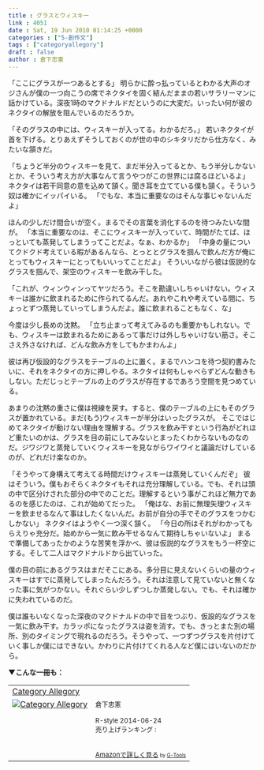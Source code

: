 ```yaml
---
title : グラスとウィスキー
link : 4051
date : Sat, 19 Jun 2010 01:14:25 +0000
categories : ["5-創作文"]
tags : ["categoryallegory"]
draft : false
author : 倉下忠憲
---
```


「ここにグラスが一つあるとする」
明らかに酔っ払っているとわかる大声のオジさんが僕の一つ向こうの席でネクタイを固く結んだままの若いサラリーマンに話かけている。深夜1時のマクドナルドだというのに大変だ。いったい何が彼のネクタイの解放を阻んでいるのだろうか。

「そのグラスの中には、ウィスキーが入ってる。わかるだろ。」
若いネクタイが首を下げる。とりあえずそうしておくのが世の中のシキタリだから仕方なく、みたいな頷きだ。

「ちょうど半分のウィスキーを見て、まだ半分入ってるとか、もう半分しかないとか、そういう考え方が大事なんて言うやつがこの世界には腐るほどいるよ」
ネクタイは若干同意の意を込めて頷く。聞き耳を立てている僕も頷く。そういう奴は確かにイッパイいる。
「でもな、本当に重要なのはそんな事じゃないんだよ」

ほんの少しだけ間合いが空く。まるでその言葉を消化するのを待つみたいな間が。
「本当に重要なのは、そこにウィスキーが入っていて、時間がたてば、ほっといても蒸発してしまうってことだよ。なぁ、わかるか」
「中身の量についてクドクド考えている暇があるんなら、とっととグラスを掴んで飲んだ方が俺にとってもウィスキーにとってもいいってことだよ」
そういいながら彼は仮説的なグラスを掴んで、架空のウィスキーを飲み干した。

「これが、ウィンウィンってヤツだろう。そこを勘違いしちゃいけない。ウィスキーは誰かに飲まれるために作られてるんだ。あれやこれや考えている間に、ちょっとずつ蒸発していってしまうんだよ。誰に飲まれることもなく、な」

今度は少し長めの沈黙。
「立ち止まって考えてみるのも重要かもしれない。でも、ウィスキーは飲まれるためにあるって事だけは外しちゃいけない筋さ。そこさえ外さなければ、どんな飲み方をしてもかまわんよ」

彼は再び仮設的なグラスをテーブルの上に置く。まるでハンコを待つ契約書みたいに、それをネクタイの方に押しやる。ネクタイは何もしゃべらずどんな動きもしない。ただじっとテーブルの上のグラスが存在するであろう空間を見つめている。

あまりの沈黙の重さに僕は視線を戻す。すると、僕のテーブルの上にもそのグラスが置かれている。まだ(もう)ウィスキーが半分はいったグラスが。
そこではじめてネクタイが動けない理由を理解する。グラスを飲み干すという行為がどれほど重たいのかは、グラスを目の前にしてみないとまったくわからないものなのだ。ジワジワと蒸発していくウィスキーを見ながらワイワイと議論だけしているのが、どれだけ楽なのか。

「そうやって身構えて考えてる時間だけウィスキーは蒸発していくんだぞ」
彼はそういう。僕もおそらくネクタイもそれは充分理解している。でも、それは頭の中で区分けされた部分の中でのことだ。理解するという事がこれほど無力であるのを感じたのは、これが始めてだった。
「俺はな、お前に無理矢理ウィスキーを飲ませるなんて事はしたくないんだ。お前が自分の手でそのグラスをつかむしかない」
ネクタイはようやく一つ深く頷く。
「今日の所はそれがわかってもらえりゃ充分だ。始めから一気に飲み干せるなんて期待しちゃいないよ」
まるで準備してあったかのような苦笑を浮かべ、彼は仮説的なグラスをもう一杯空にする。そして二人はマクドナルドから出ていった。

僕の目の前にあるグラスはまだそこにある。多分目に見えないくらいの量のウィスキーはすでに蒸発してしまったんだろう。それは注意して見ていないと無くなった事に気がつかない。それぐらい少しずつしか蒸発しない。でも、それは確かに失われているのだ。

僕は誰もいなくなった深夜のマクドナルドの中で目をつぶり、仮設的なグラスを一気に飲み干す。カラッポになったグラスは姿を消す。でも、きっとまた別の場所、別のタイミングで現れるのだろう。そうやって、一つずつグラスを片付けていく事しか僕にはできない。かわりに片付けてくれる人など僕にはいないのだから。

<strong>▼こんな一冊も：</strong>
<table  border="0" cellpadding="5"><tr><td colspan="2"><a href="http://www.amazon.co.jp/Category-Allegory-%E5%80%89%E4%B8%8B%E5%BF%A0%E6%86%B2-ebook/dp/B00L9UYH7W%3FSubscriptionId%3D15SMZCTB9V8NGR2TW082%26tag%3Drashita1000-22%26linkCode%3Dxm2%26camp%3D2025%26creative%3D165953%26creativeASIN%3DB00L9UYH7W" target="_blank">Category Allegory</a><img src="http://www.assoc-amazon.jp/e/ir?t=rashita1000-22&l=ur2&o=9" width="1" height="1" style="border: none;" alt="" /></td></tr><tr><td valign="top"><a href="http://www.amazon.co.jp/Category-Allegory-%E5%80%89%E4%B8%8B%E5%BF%A0%E6%86%B2-ebook/dp/B00L9UYH7W%3FSubscriptionId%3D15SMZCTB9V8NGR2TW082%26tag%3Drashita1000-22%26linkCode%3Dxm2%26camp%3D2025%26creative%3D165953%26creativeASIN%3DB00L9UYH7W" target="_blank"><img src="http://ecx.images-amazon.com/images/I/41Cht0Cn8mL._SL160_.jpg" border="0" alt="Category Allegory" /></a></td><td valign="top"><font size="-1">倉下忠憲 <br /><br />R-style  2014-06-24<br />売り上げランキング : <br /><br /><br /><a href="http://www.amazon.co.jp/Category-Allegory-%E5%80%89%E4%B8%8B%E5%BF%A0%E6%86%B2-ebook/dp/B00L9UYH7W%3FSubscriptionId%3D15SMZCTB9V8NGR2TW082%26tag%3Drashita1000-22%26linkCode%3Dxm2%26camp%3D2025%26creative%3D165953%26creativeASIN%3DB00L9UYH7W" target="_blank">Amazonで詳しく見る</a></font><font size="-2"> by <a href="http://www.goodpic.com/mt/aws/index.html" >G-Tools</a></font></td></tr></table>
